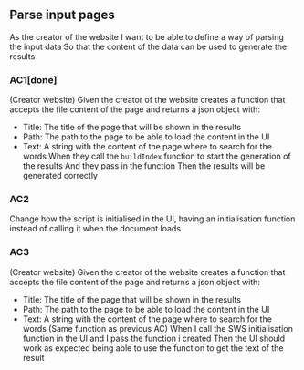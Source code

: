 ## Parse input pages
As the creator of the website
I want to be able to define a way of parsing the input data
So that the content of the data can be used to generate the results

### AC1[done]
(Creator website)
Given the creator of the website creates a function that accepts the file content of the page and returns a json object with:
- Title: The title of the page that will be shown in the results
- Path: The path to the page to be able to load the content in the UI
- Text: A string with the content of the page where to search for the words
When they call the `buildIndex` function to start the generation of the results
And they pass in the function
Then the results will be generated correctly

### AC2
Change how the script is initialised in the UI, having an initialisation function instead of calling it when the document loads

### AC3
(Creator website)
Given the creator of the website creates a function that accepts the file content of the page and returns a json object with:
- Title: The title of the page that will be shown in the results
- Path: The path to the page to be able to load the content in the UI
- Text: A string with the content of the page where to search for the words
(Same function as previous AC)
When I call the SWS initialisation function in the UI and I pass the function i created
Then the UI should work as expected being able to use the function to get the text of the result

